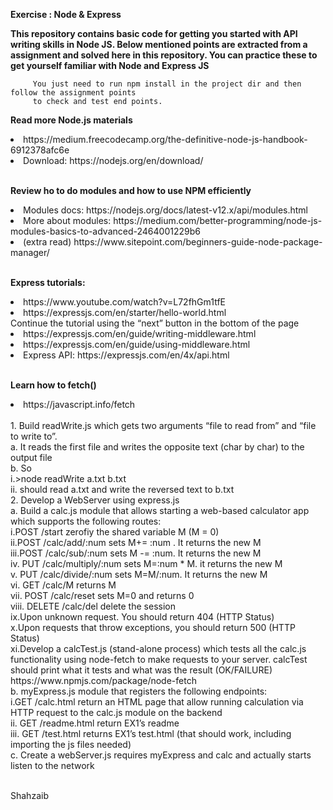 
<strong>Exercise : Node & Express</strong>

<strong>This repository contains basic code for getting you started with API writing skills in Node JS.
         Below mentioned points are extracted from a assignment and solved here in this repository. You can practice these to get yourself 
         familiar with Node and Express JS</strong>
         
         You just need to run npm install in the project dir and then follow the assignment points
         to check and test end points.

<strong>Read more Node.js materials</strong>
<li>https://medium.freecodecamp.org/the-definitive-node-js-handbook-6912378afc6e</li>
<li>Download: https://nodejs.org/en/download/</li><br>

<strong>Review ho to do modules and how to use NPM efficiently</strong>
<li> Modules docs: https://nodejs.org/docs/latest-v12.x/api/modules.html</li>
<li>More about modules:
https://medium.com/better-programming/node-js-modules-basics-to-advanced-2464001229b6</li>
<li>(extra read)
https://www.sitepoint.com/beginners-guide-node-package-manager/</li><br>

<strong>Express tutorials:</strong>
<li>https://www.youtube.com/watch?v=L72fhGm1tfE</li>
<li>https://expressjs.com/en/starter/hello-world.html</li>
Continue the tutorial using the “next” button in the bottom of the page
<li>https://expressjs.com/en/guide/writing-middleware.html</li>
<li>https://expressjs.com/en/guide/using-middleware.html</li>
<li>Express API: https://expressjs.com/en/4x/api.html</li><br>

<strong>Learn how to fetch()</strong>
<li>https://javascript.info/fetch</li>
<br>
1. Build readWrite.js which gets two arguments “file to read from” and “file to write to”.
<br>a. It reads the first file and writes the opposite text (char by char) to the output file
<br>b. So
<br>i.>node readWrite a.txt b.txt
<br>ii.
should read a.txt and write the reversed text to b.txt
<br>2. Develop a WebServer using express.js
<br>a. Build a calc.js module that allows starting a web-based calculator app which supports the
following routes:
<br>i.POST /start zerofiy the shared variable M (M = 0)
<br>ii.POST /calc/add/:num sets M+= :num . It returns the new M
<br>iii.POST /calc/sub/:num sets M -= :num. It returns the new M
<br>iv. PUT /calc/multiply/:num sets M=:num * M. it returns the new M
<br>v. PUT /calc/divide/:num sets M=M/:num. It returns the new M
<br>vi. GET /calc/M returns M
<br>vii. POST /calc/reset sets M=0 and returns 0
<br>viii. DELETE /calc/del delete the session
<br>ix.Upon unknown request. You should return 404 (HTTP Status)
<br>x.Upon requests that throw exceptions, you should return 500 (HTTP Status)
<br>xi.Develop a calcTest.js (stand-alone process) which tests all the calc.js functionality
using node-fetch to make requests to your server. calcTest should print what it
tests and what was the result (OK/FAILURE)
<br>https://www.npmjs.com/package/node-fetch
<br>b. myExpress.js module that registers the following endpoints:
<br>i.GET /calc.html return an HTML page that allow running calculation via HTTP
request to the calc.js module on the backend
<br>ii. GET /readme.html return EX1’s readme
<br>iii. GET /test.html returns EX1’s test.html (that should work, including importing the
js files needed)
<br> c. Create a webServer.js requires myExpress and calc and actually starts listen to the
network


<br>Shahzaib